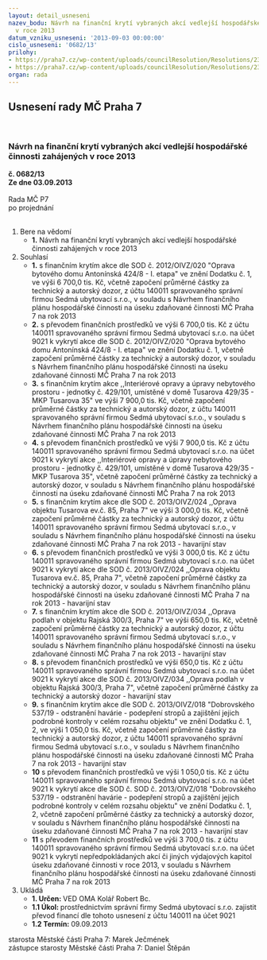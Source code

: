 ```yaml
---
layout: detail_usneseni
nazev_bodu: Návrh na finanční krytí vybraných akcí vedlejší hospodářské činnosti zahájených
  v roce 2013
datum_vzniku_usneseni: '2013-09-03 00:00:00'
cislo_usneseni: '0682/13'
prilohy:
- https://praha7.cz/wp-content/uploads/councilResolution/Resolutions/23699/46-13-priloha_1_rzpvhc1p2013.doc
- https://praha7.cz/wp-content/uploads/councilResolution/Resolutions/23699/46-13-priloha_2_fpvhc2013.doc
organ: rada
---
```

<div id="ucUsn_pList" class="usn">
	<span><h2>Usnesení rady MČ Praha 7 </h2>
<br></span><div class="standBody">
<span><h3>Návrh na finanční krytí vybraných akcí vedlejší hospodářské činnosti zahájených v roce 2013</h3></span><div class="center">
		<strong>č. 0682/13</strong><br>
	</div>
<div class="center">
		<strong>Ze dne 03.09.2013</strong><br><br>
	</div>Rada MČ P7<br> po projednání<br><br><ol>
<li>Bere na vědomí<ul><li>
<strong>1.</strong> Návrh na finanční krytí vybraných akcí vedlejší hospodářské činnosti zahájených v roce 2013</li></ul>
</li>
<li>Souhlasí<ul>
<li>
<strong>1.</strong> s finančním krytím akce dle SOD č. 2012/OIVZ/020 "Oprava bytového domu Antonínská 424/8 - I. etapa" ve znění Dodatku č. 1, ve výši 6 700,0 tis. Kč, včetně započení průměrné částky za technický a autorský dozor, z účtu 140011 spravovaného správní firmou Sedmá ubytovací s.r.o., v souladu s Návrhem finančního plánu hospodářské činnosti na úseku zdaňované činnosti MČ Praha 7 na rok 2013</li>
<li>
<strong>2.</strong> s převodem finančních prostředků ve výši 6 700,0 tis. Kč z účtu 140011 spravovaného správní firmou Sedmá ubytovací s.r.o. na účet 9021 k vykrytí akce dle SOD č. 2012/OIVZ/020 "Oprava bytového domu Antonínská 424/8 - I. etapa" ve znění Dodatku č. 1, včetně započení průměrné částky za technický a autorský dozor, v souladu s Návrhem finančního plánu hospodářské činnosti na úseku zdaňované činnosti MČ Praha 7 na rok 2013</li>
<li>
<strong>3.</strong> s finančním krytím akce ,,Interiérové opravy a úpravy nebytového prostoru - jednotky č. 429/101, umístěné v domě Tusarova 429/35 - MKP Tusarova 35" ve výši 7 900,0 tis. Kč, včetně započení průměrné částky za technický a autorský dozor, z účtu 140011 spravovaného správní firmou Sedmá ubytovací s.r.o., v souladu s Návrhem finančního plánu hospodářské činnosti na úseku zdaňované činnosti MČ Praha 7 na rok 2013</li>
<li>
<strong>4.</strong> s převodem finančních prostředků ve výši 7 900,0 tis. Kč z účtu 140011 spravovaného správní firmou Sedmá ubytovací s.r.o. na účet 9021 k vykrytí akce ,,Interiérové opravy a úpravy nebytového prostoru - jednotky č. 429/101, umístěné v domě Tusarova 429/35 - MKP Tusarova 35", včetně započení průměrné částky za technický a autorský dozor, v souladu s Návrhem finančního plánu hospodářské činnosti na úseku zdaňované činnosti MČ Praha 7 na rok 2013</li>
<li>
<strong>5.</strong> s finančním krytím akce dle SOD č. 2013/OIVZ/024 ,,Oprava objektu Tusarova ev.č. 85, Praha 7" ve výši 3 000,0 tis. Kč, včetně započení průměrné částky za technický a autorský dozor, z účtu 140011 spravovaného správní firmou Sedmá ubytovací s.r.o., v souladu s Návrhem finančního plánu hospodářské činnosti na úseku zdaňované činnosti MČ Praha 7 na rok 2013 - havarijní stav</li>
<li>
<strong>6.</strong> s převodem finančních prostředků ve výši 3 000,0 tis. Kč z účtu 140011 spravovaného správní firmou Sedmá ubytovací s.r.o. na účet 9021 k vykrytí akce dle SOD č. 2013/OIVZ/024 ,,Oprava objektu Tusarova ev.č. 85, Praha 7", včetně započení průměrné částky za technický a autorský dozor, v souladu s Návrhem finančního plánu hospodářské činnosti na úseku zdaňované činnosti MČ Praha 7 na rok 2013 - havarijní stav</li>
<li>
<strong>7.</strong> s finančním krytím akce dle SOD č. 2013/OIVZ/034 ,,Oprava podlah v objektu Rajská 300/3, Praha 7" ve výši 650,0 tis. Kč, včetně započení průměrné částky za technický a autorský dozor, z účtu 140011 spravovaného správní firmou Sedmá ubytovací s.r.o., v souladu s Návrhem finančního plánu hospodářské činnosti na úseku zdaňované činnosti MČ Praha 7 na rok 2013 - havarijní stav</li>
<li>
<strong>8.</strong> s převodem finančních prostředků ve výši 650,0 tis. Kč z účtu 140011 spravovaného správní firmou Sedmá ubytovací s.r.o. na účet 9021 k vykrytí akce dle SOD č. 2013/OIVZ/034 ,,Oprava podlah v objektu Rajská 300/3, Praha 7", včetně započení průměrné částky za technický a autorský dozor - havarijní stav</li>
<li>
<strong>9.</strong> s finančním krytím akce dle SOD č. 2013/OIVZ/018 "Dobrovského 537/19 - odstranění havárie - podepření stropů a zajištění jejich podrobné kontroly v celém rozsahu objektu" ve znění Dodatku č. 1, 2, ve výši 1 050,0 tis. Kč, včetně započení průměrné částky za technický a autorský dozor, z účtu 140011 spravovaného správní firmou Sedmá ubytovací s.r.o., v souladu s Návrhem finančního plánu hospodářské činnosti na úseku zdaňované činnosti MČ Praha 7 na rok 2013 - havarijní stav</li>
<li>
<strong>10</strong> s převodem finančních prostředků ve výši 1 050,0 tis. Kč z účtu 140011 spravovaného správní firmou Sedmá ubytovací s.r.o. na účet 9021 k vykrytí akce dle SOD č. SOD č. 2013/OIVZ/018 "Dobrovského 537/19 - odstranění havárie - podepření stropů a zajištění jejich podrobné kontroly v celém rozsahu objektu" ve znění Dodatku č. 1, 2, včetně započení průměrné částky za technický a autorský dozor, v souladu s Návrhem finančního plánu hospodářské činnosti na úseku zdaňované činnosti MČ Praha 7 na rok 2013 - havarijní stav</li>
<li>
<strong>11</strong> s převodem finančních prostředků ve výši 3 700,0 tis. z účtu 140011 spravovaného správní firmou Sedmá ubytovací s.r.o. na účet 9021 k vykrytí nepředpokládaných akcí či jiných výdajových kapitol úseku zdaňované činnosti v roce 2013, v souladu s Návrhem finančního plánu hospodářské činnosti na úseku zdaňované činnosti MČ Praha 7 na rok 2013     </li>
</ul>
</li>
<li>Ukládá<ul>
<li>
<strong>1. Určen: </strong>VED OMA Kolář Robert Bc.</li>
<li>
<strong>1.1 Úkol: </strong>prostřednictvím správní firmy Sedmá ubytovací s.r.o. zajistit převod financí dle tohoto usnesení z účtu 140011 na účet 9021</li>
<li>
<strong>1.2 Termín: </strong>09.09.2013</li>
</ul>
</li>
</ol>starosta Městské části Praha 7: Marek Ječmének<br>zástupce starosty Městské části Praha 7: Daniel Štěpán 
</div>
</div>